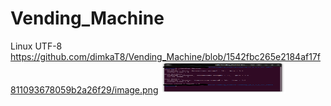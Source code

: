 # Vending_Machine 
Linux UTF-8
https://github.com/dimkaT8/Vending_Machine/blob/1542fbc265e2184af17f811093678059b2a26f29/image.png
<img src="image.png" width="200" height="50"/>
